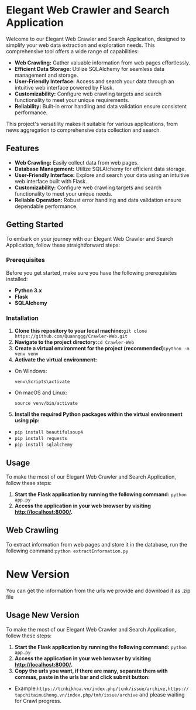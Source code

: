 # Elegant Web Crawler and Search Application

Welcome to our Elegant Web Crawler and Search Application, designed to simplify your web data extraction and exploration needs. This comprehensive tool offers a wide range of capabilities:

- **Web Crawling:** Gather valuable information from web pages effortlessly.
- **Efficient Data Storage:** Utilize SQLAlchemy for seamless data management and storage.
- **User-Friendly Interface:** Access and search your data through an intuitive web interface powered by Flask.
- **Customizability:** Configure web crawling targets and search functionality to meet your unique requirements.
- **Reliability:** Built-in error handling and data validation ensure consistent performance.

This project's versatility makes it suitable for various applications, from news aggregation to comprehensive data collection and search.

## Features

- **Web Crawling:** Easily collect data from web pages.
- **Database Management:** Utilize SQLAlchemy for efficient data storage.
- **User-Friendly Interface:** Explore and search your data using an intuitive web interface built with Flask.
- **Customizability:** Configure web crawling targets and search functionality to meet your unique needs.
- **Reliable Operation:** Robust error handling and data validation ensure dependable performance.

## Getting Started

To embark on your journey with our Elegant Web Crawler and Search Application, follow these straightforward steps:

### Prerequisites

Before you get started, make sure you have the following prerequisites installed:

- **Python 3.x**
- **Flask**
- **SQLAlchemy**

### Installation

1. **Clone this repository to your local machine:**```git clone https://github.com/Quannggg/Crawler-Web.git```
2. **Navigate to the project directory:**```cd Crawler-Web```
3. **Create a virtual environment for the project (recommended):**```python -m venv venv```
4. **Activate the virtual environment:**
- On Windows:
  ```
  venv\Scripts\activate
  ```
- On macOS and Linux:
  ```
  source venv/bin/activate
  ```

5. **Install the required Python packages within the virtual environment using pip:**
- ```pip install beautifulsoup4```
- ```pip install requests```
- ```pip install sqlalchemy```
## Usage
To make the most of our Elegant Web Crawler and Search Application, follow these steps:
1. **Start the Flask application by running the following command:** ```python app.py```
2. **Access the application in your web browser by visiting [http://localhost:8000/](http://localhost:8000/).**
## Web Crawling
To extract information from web pages and store it in the database, run the following command:```python extractInformation.py```

# New Version
You can get the information from the urls we provide and download it as .zip file
## Usage New Version 
To make the most of our Elegant Web Crawler and Search Application, follow these steps:
1. **Start the Flask application by running the following command:** ```python app.py```
2. **Access the application in your web browser by visiting [http://localhost:8000/](http://localhost:8000/).**
3. **Copy the urls you want, if there are many, separate them with commas, paste in the urls bar and click submit button:**
- Example:```https://tcnhikhoa.vn/index.php/tcnk/issue/archive,https://tapchitaimuihong.vn/index.php/tmh/issue/archive``` and please waiting for Crawl progress.

